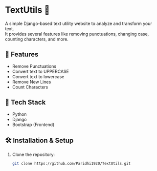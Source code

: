# TextUtils 📝

A simple Django-based text utility website to analyze and transform your text.  
It provides several features like removing punctuations, changing case, counting characters, and more.  

## 🚀 Features
- Remove Punctuations
- Convert text to UPPERCASE
- Convert text to lowercase
- Remove New Lines
- Count Characters

## 📌 Tech Stack
- Python  
- Django  
- Bootstrap (Frontend)  

## 🛠️ Installation & Setup
1. Clone the repository:
   ```bash
   git clone https://github.com/Paridhi1920/TextUtils.git
